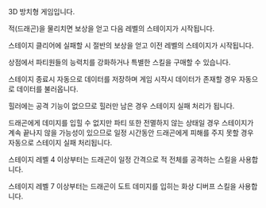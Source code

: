 

3D 방치형 게임입니다. 

적(드래곤)을 물리치면 보상을 얻고 다음 레벨의 스테이지가 시작됩니다.

스테이지 클리어에 실패할 시 절반의 보상을 얻고 이전 레벨의 스테이지가 시작됩니다.

상점에서 파티원들의 능력치를 강화하거나 특별한 스킬을 구매할 수 있습니다. 

스테이지 종료시 자동으로 데이터를 저장하며 게임 시작시 데이터가 존재할 경우 자동으로 데이터를 불러옵니다.


힐러에는 공격 기능이 없으므로 힐러만 남은 경우 스테이지 실패 처리가 됩니다.

드래곤에게 데미지를 입힐 수 없지만 파티 또한 전멸하지 않는 상태일 경우 스테이지가 계속 끝나지 않을 가능성이 있으므로 일정 시간동안 드래곤에게 피해를 주지 못할 경우 자동으로 스테이지 실패 처리됩니다.

스테이지 레벨 4 이상부터는 드래곤이 일정 간격으로 적 전체를 공격하는 스킬을 사용합니다.

스테이지 레벨 7 이상부터는 드래곤이 도트 데미지를 입히는 화상 디버프 스킬을 사용합니다.
